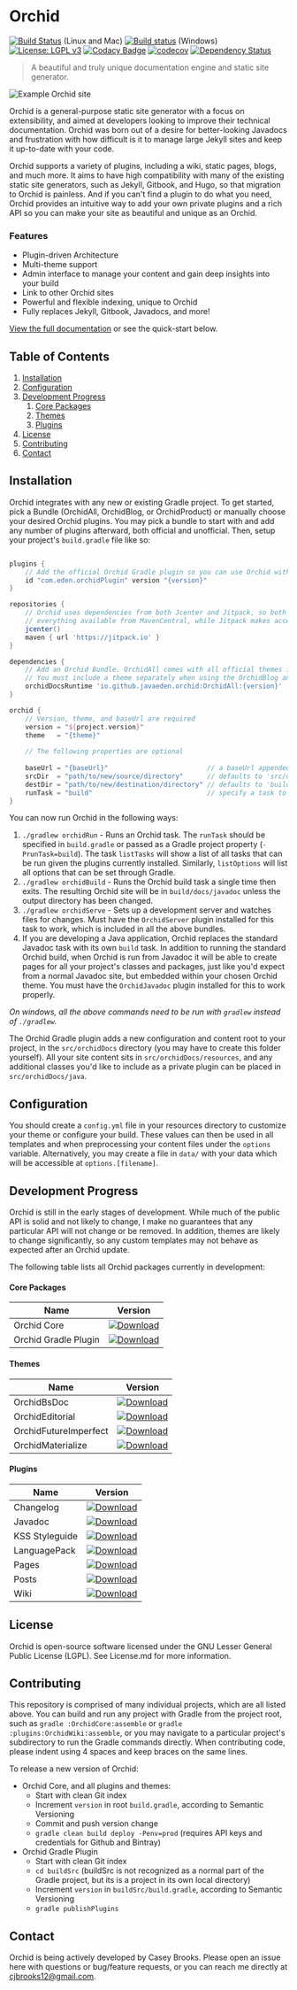 
# Orchid

[![Build Status](https://travis-ci.org/JavaEden/Orchid.svg?branch=master)](https://travis-ci.org/JavaEden/Orchid) (Linux and Mac)
[![Build status](https://ci.appveyor.com/api/projects/status/0358qdkmfhbqedo1/branch/master?svg=true)](https://ci.appveyor.com/project/cjbrooks12/orchid/branch/master) (Windows)
[![License: LGPL v3](https://img.shields.io/badge/License-LGPL%20v3-blue.svg)](http://www.gnu.org/licenses/lgpl-3.0)
[![Codacy Badge](https://api.codacy.com/project/badge/Grade/8bca7e84b6094c03ae1316278cf63ae1)](https://www.codacy.com/app/cjbrooks12/Orchid?utm_source=github.com&amp;utm_medium=referral&amp;utm_content=JavaEden/Orchid&amp;utm_campaign=Badge_Grade)
[![codecov](https://codecov.io/gh/JavaEden/Orchid/branch/master/graph/badge.svg)](https://codecov.io/gh/JavaEden/Orchid)
[![Dependency Status](https://www.versioneye.com/user/projects/59b7f9fa6725bd004a5e58ff/badge.svg?style=flat)](https://www.versioneye.com/user/projects/59b7f9fa6725bd004a5e58ff)

> A beautiful and truly unique documentation engine and static site generator.

![Example Orchid site](http://i.imgur.com/Fs3YFyY.png)

Orchid is a general-purpose static site generator with a focus on extensibility, and aimed at developers looking to 
improve their technical documentation. Orchid was born out of a desire for better-looking Javadocs and frustration with 
how difficult is it to manage large Jekyll sites and keep it up-to-date with your code. 

Orchid supports a variety of plugins, including a wiki, static pages, blogs, and much more. It aims to have high 
compatibility with many of the existing static site generators, such as Jekyll, Gitbook, and Hugo, so that migration to 
Orchid is painless. And if you can't find a plugin to do what you need, Orchid provides an intuitive way to add your own 
private plugins and a rich API so you can make your site as beautiful and unique as an Orchid.

### Features

- Plugin-driven Architecture
- Multi-theme support
- Admin interface to manage your content and gain deep insights into your build
- Link to other Orchid sites
- Powerful and flexible indexing, unique to Orchid
- Fully replaces Jekyll, Gitbook, Javadocs, and more!  

[View the full documentation](http://javaeden.github.io/orchid/latest/OrchidCore) or see the quick-start below.

## Table of Contents

1. [Installation](#installation)
1. [Configuration](#configuration)
1. [Development Progress](#development-progress)
    1. [Core Packages](#core-packages)
    1. [Themes](#themes)
    1. [Plugins](#plugins)
1. [License](#license)
1. [Contributing](#contributing)
1. [Contact](#contact)

## Installation

Orchid integrates with any new or existing Gradle project. To get started, pick a Bundle (OrchidAll, OrchidBlog, or 
OrchidProduct) or manually choose your desired Orchid plugins. You may pick a bundle to start with and add any number of 
plugins afterward, both official and unofficial. Then, setup your project's `build.gradle` file like so:

```groovy

plugins {
    // Add the official Orchid Gradle plugin so you can use Orchid with the custom DSL   
    id "com.eden.orchidPlugin" version "{version}"
}

repositories {
    // Orchid uses dependencies from both Jcenter and Jitpack, so both must be included. jcenter also includes 
    // everything available from MavenCentral, while Jitpack makes accessible any Github project.
    jcenter() 
    maven { url 'https://jitpack.io' }
}

dependencies {
    // Add an Orchid Bundle. OrchidAll comes with all official themes included.
    // You must include a theme separately when using the OrchidBlog and OrchidProduct bundles 
    orchidDocsRuntime 'io.github.javaeden.orchid:OrchidAll:{version}'
}

orchid {
    // Version, theme, and baseUrl are required
    version = "${project.version}"
    theme   = "{theme}"
    
    // The following properties are optional
    
    baseUrl = "{baseUrl}"                         // a baseUrl appended to all generated links. Defaults to '/'
    srcDir  = "path/to/new/source/directory"      // defaults to 'src/orchidDocs/resources'
    destDir = "path/to/new/destination/directory" // defaults to 'build/docs/javadoc'
    runTask = "build"                             // specify a task to run with 'gradle orchidRun'
}

```

You can now run Orchid in the following ways:

1) `./gradlew orchidRun` - Runs an Orchid task. The `runTask` should be specified in `build.gradle` or passed as a Gradle
    project property (`-PrunTask=build`). The task `listTasks` will show a list of all tasks that can be run given the 
    plugins currently installed. Similarly, `listOptions` will list all options that can be set through Gradle. 
2) `./gradlew orchidBuild` - Runs the Orchid build task a single time then exits. The resulting Orchid site will be in 
    `build/docs/javadoc` unless the output directory has been changed.
3) `./gradlew orchidServe` - Sets up a development server and watches files for changes. Must have the `OrchidServer` 
    plugin installed for this task to work, which is included in all the above bundles.
4) If you are developing a Java application, Orchid replaces the standard Javadoc task with its own `build` task. In 
    addition to running the standard Orchid build, when Orchid is run from Javadoc it will be able to create pages 
    for all your project's classes and packages, just like you'd expect from a normal Javadoc site, but embedded within
    your chosen Orchid theme. You must have the `OrchidJavadoc` plugin installed for this to work properly.
    
_On windows, all the above commands need to be run with `gradlew` instead of `./gradlew`._

The Orchid Gradle plugin adds a new configuration and content root to your project, in the `src/orchidDocs` directory 
(you may have to create this folder yourself). All your site content sits in `src/orchidDocs/resources`, and any 
additional classes you'd like to include as a private plugin can be placed in `src/orchidDocs/java`. 

## Configuration

You should create a `config.yml` file in your resources directory to customize your theme or configure your build. These
values can then be used in all templates and when preprocessing your content files under the `options` variable. 
Alternatively, you may create a file in `data/` with your data which will be accessible at `options.[filename]`.

## Development Progress

Orchid is still in the early stages of development. While much of the public API is solid and not likely to change, I 
make no guarantees that any particular API will not change or be removed. In addition, themes are likely to change 
significantly, so any custom templates may not behave as expected after an Orchid update.
 
The following table lists all Orchid packages currently in development:

#### Core Packages

| Name                 | Version |
| -------------------- | ------- |
| Orchid Core          | [ ![Download](https://api.bintray.com/packages/javaeden/Orchid/OrchidCore/images/download.svg) ](https://bintray.com/javaeden/Orchid/OrchidCore/_latestVersion) |
| Orchid Gradle Plugin | [ ![Download](https://img.shields.io/badge/Gradle%20Plugin-v0.2.0-blue.svg) ](https://plugins.gradle.org/plugin/com.eden.orchidPlugin)  |

#### Themes

| Name                  | Version |
| --------------------- | ------- |
| OrchidBsDoc           | [ ![Download](https://api.bintray.com/packages/javaeden/Orchid/OrchidBsDoc/images/download.svg) ](https://bintray.com/javaeden/Orchid/OrchidBsDoc/_latestVersion) |
| OrchidEditorial       | [ ![Download](https://api.bintray.com/packages/javaeden/Orchid/OrchidEditorial/images/download.svg) ](https://bintray.com/javaeden/Orchid/OrchidEditorial/_latestVersion) |
| OrchidFutureImperfect | [ ![Download](https://api.bintray.com/packages/javaeden/Orchid/OrchidFutureImperfect/images/download.svg) ](https://bintray.com/javaeden/Orchid/OrchidFutureImperfect/_latestVersion) |
| OrchidMaterialize     | [ ![Download](https://api.bintray.com/packages/javaeden/Orchid/OrchidMaterialize/images/download.svg) ](https://bintray.com/javaeden/Orchid/OrchidMaterialize/_latestVersion) |

#### Plugins

| Name           | Version |
| -------------- | ------- |
| Changelog      | [ ![Download](https://api.bintray.com/packages/javaeden/Orchid/OrchidChangelog/images/download.svg) ](https://bintray.com/javaeden/Orchid/OrchidChangelog/_latestVersion) |
| Javadoc        | [ ![Download](https://api.bintray.com/packages/javaeden/Orchid/OrchidJavadoc/images/download.svg) ](https://bintray.com/javaeden/Orchid/OrchidJavadoc/_latestVersion) |
| KSS Styleguide | [ ![Download](https://api.bintray.com/packages/javaeden/Orchid/OrchidKSS/images/download.svg) ](https://bintray.com/javaeden/Orchid/OrchidKSS/_latestVersion) |
| LanguagePack   | [ ![Download](https://api.bintray.com/packages/javaeden/Orchid/OrchidLanguagePack/images/download.svg) ](https://bintray.com/javaeden/Orchid/OrchidLanguagePack/_latestVersion) |
| Pages          | [ ![Download](https://api.bintray.com/packages/javaeden/Orchid/OrchidPages/images/download.svg) ](https://bintray.com/javaeden/Orchid/OrchidPages/_latestVersion) |
| Posts          | [ ![Download](https://api.bintray.com/packages/javaeden/Orchid/OrchidPosts/images/download.svg) ](https://bintray.com/javaeden/Orchid/OrchidPosts/_latestVersion) |
| Wiki           | [ ![Download](https://api.bintray.com/packages/javaeden/Orchid/OrchidWiki/images/download.svg) ](https://bintray.com/javaeden/Orchid/OrchidWiki/_latestVersion) |

## License

Orchid is open-source software licensed under the GNU Lesser General Public License (LGPL). See License.md for more 
information.

## Contributing

This repository is comprised of many individual projects, which are all listed above. You can build and run any project
with Gradle from the project root, such as `gradle :OrchidCore:assemble` or `gradle :plugins:OrchidWiki:assemble`, or 
you may navigate to a particular project's subdirectory to run the Gradle commands directly. When contributing code, 
please indent using 4 spaces and keep braces on the same lines.

To release a new version of Orchid:

- Orchid Core, and all plugins and themes:
    - Start with clean Git index
    - Increment `version` in root `build.gradle`, according to Semantic Versioning
    - Commit and push version change
    - `gradle clean build deploy -Penv=prod` (requires API keys and credentials for Github and Bintray)
- Orchid Gradle Plugin
    - Start with clean Git index
    - `cd buildSrc` (buildSrc is not recognized as a normal part of the Gradle project, but its is a project in its own local directory)
    - Increment `version` in `buildSrc/build.gradle`, according to Semantic Versioning
    - `gradle publishPlugins`

## Contact

Orchid is being actively developed by Casey Brooks. Please open an issue here with questions or bug/feature requests, or
you can reach me directly at cjbrooks12@gmail.com.